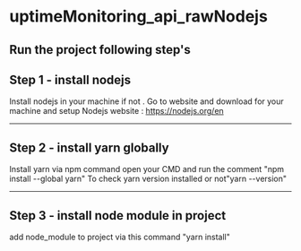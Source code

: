 # uptimeMonitoring_api_rawNodejs
Run the project following step's
--------------------------------
Step 1 - install nodejs
--------------------------------
Install nodejs in your machine if not . Go to website and download for your machine and setup
Nodejs website : https://nodejs.org/en 

--------------------------------
Step 2 - install yarn globally
--------------------------------
Install yarn via npm command
open your CMD and run the comment "npm install --global yarn"
To check yarn version installed or not"yarn --version"

-----------------------------------------
Step 3 - install node module in project
-----------------------------------------
add node_module to project via this command "yarn install"




